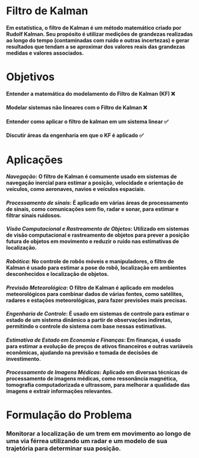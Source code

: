 # Filtro de Kalman

#### Em estatística, o filtro de Kalman é um método matemático criado por Rudolf Kalman. Seu propósito é utilizar medições de grandezas realizadas ao longo do tempo (contaminadas com ruído e outras incertezas) e gerar resultados que tendam a se aproximar dos valores reais das grandezas medidas e valores associados. 

# Objetivos

#### Entender a matemática do modelamento do Filtro de Kalman (KF) :x:
#### Modelar sistemas não lineares com o Filtro de Kalman :x:
#### Entender como aplicar o filtro de kalman em um sistema linear :white_check_mark:
#### Discutir áreas da engenharia em que o KF é aplicado :white_check_mark:


# Aplicações

#### ***Navegação***: O filtro de Kalman é comumente usado em sistemas de navegação inercial para estimar a posição, velocidade e orientação de veículos, como aeronaves, navios e veículos espaciais.

#### ***Processamento de sinais***: É aplicado em várias áreas de processamento de sinais, como comunicações sem fio, radar e sonar, para estimar e filtrar sinais ruidosos.

#### ***Visão Computacional e Rastreamento de Objetos***: Utilizado em sistemas de visão computacional e rastreamento de objetos para prever a posição futura de objetos em movimento e reduzir o ruído nas estimativas de localização.

#### ***Robótica***: No controle de robôs móveis e manipuladores, o filtro de Kalman é usado para estimar a pose do robô, localização em ambientes desconhecidos e localização de objetos.

#### ***Previsão Meteorológica***: O filtro de Kalman é aplicado em modelos meteorológicos para combinar dados de várias fontes, como satélites, radares e estações meteorológicas, para fazer previsões mais precisas.

#### ***Engenharia de Controle***: É usado em sistemas de controle para estimar o estado de um sistema dinâmico a partir de observações indiretas, permitindo o controle do sistema com base nessas estimativas.

#### ***Estimativa de Estado em Economia e Finanças***: Em finanças, é usado para estimar a evolução de preços de ativos financeiros e outras variáveis econômicas, ajudando na previsão e tomada de decisões de investimento.

#### ***Processamento de Imagens Médicas***: Aplicado em diversas técnicas de processamento de imagens médicas, como ressonância magnética, tomografia computadorizada e ultrassom, para melhorar a qualidade das imagens e extrair informações relevantes.

# Formulação do Problema

### Monitorar a localização de um trem em movimento ao longo de uma via férrea utilizando um radar e um modelo de sua trajetória para determinar sua posição.
